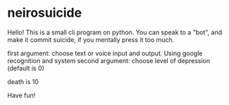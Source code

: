 # neirosuicide

Hello! This is a small cli program on python. You can speak to a "bot", and make it commit suicide, if you mentally press it too much.

first argument: choose text or voice input and output. Using google recognition and system
second argument: choose level of depression (default is 0)

death is 10

Have fun!

